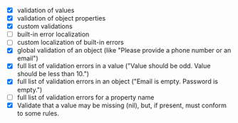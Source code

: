 - [X] validation of values
- [X] validation of object properties
- [X] custom validations
- [ ] built-in error localization
- [ ] custom localization of built-in errors
- [X] global validation of an object (like "Please provide a phone number or an email")
- [X] full list of validation errors in a value ("Value should be odd. Value should be less than 10.")
- [X] full list of validation errors in an object ("Email is empty. Password is empty.")
- [ ] full list of validation errors for a property name
- [X] Validate that a value may be missing (nil), but, if present, must conform to some rules.
